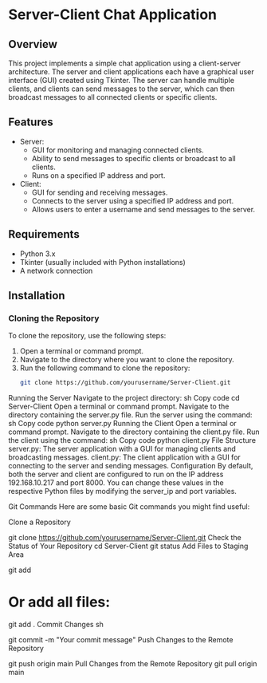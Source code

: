 # Server-Client Chat Application

## Overview
This project implements a simple chat application using a client-server architecture. The server and client applications each have a graphical user interface (GUI) created using Tkinter. The server can handle multiple clients, and clients can send messages to the server, which can then broadcast messages to all connected clients or specific clients.

## Features
- Server:
  - GUI for monitoring and managing connected clients.
  - Ability to send messages to specific clients or broadcast to all clients.
  - Runs on a specified IP address and port.
- Client:
  - GUI for sending and receiving messages.
  - Connects to the server using a specified IP address and port.
  - Allows users to enter a username and send messages to the server.

## Requirements
- Python 3.x
- Tkinter (usually included with Python installations)
- A network connection

## Installation

### Cloning the Repository
To clone the repository, use the following steps:
1. Open a terminal or command prompt.
2. Navigate to the directory where you want to clone the repository.
3. Run the following command to clone the repository:
   ```sh
   git clone https://github.com/yourusername/Server-Client.git
Running the Server
Navigate to the project directory:
sh
Copy code
cd Server-Client
Open a terminal or command prompt.
Navigate to the directory containing the server.py file.
Run the server using the command:
sh
Copy code
python server.py
Running the Client
Open a terminal or command prompt.
Navigate to the directory containing the client.py file.
Run the client using the command:
sh
Copy code
python client.py
File Structure
server.py: The server application with a GUI for managing clients and broadcasting messages.
client.py: The client application with a GUI for connecting to the server and sending messages.
Configuration
By default, both the server and client are configured to run on the IP address 192.168.10.217 and port 8000. You can change these values in the respective Python files by modifying the server_ip and port variables.

Git Commands
Here are some basic Git commands you might find useful:

Clone a Repository

git clone https://github.com/yourusername/Server-Client.git
Check the Status of Your Repository
cd Server-Client
git status
Add Files to Staging Area

git add <filename>

# Or add all files:
git add .
Commit Changes
sh

git commit -m "Your commit message"
Push Changes to the Remote Repository

git push origin main
Pull Changes from the Remote Repository
git pull origin main
